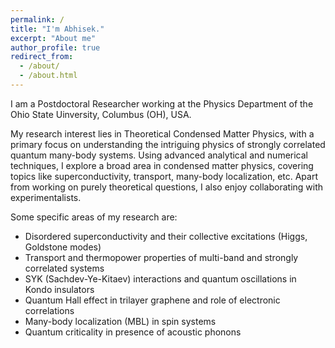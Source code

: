 ```yaml
---
permalink: /
title: "I'm Abhisek."
excerpt: "About me"
author_profile: true
redirect_from: 
  - /about/
  - /about.html
---
```



I am a Postdoctoral Researcher working at the Physics Department of the Ohio State Uinversity, Columbus (OH), USA. 

My research interest lies in Theoretical Condensed Matter Physics, with a primary focus on understanding the intriguing physics of strongly correlated quantum many-body systems. Using advanced analytical and numerical techniques, I explore a broad area in condensed matter physics, covering topics like superconductivity, transport, many-body localization, etc. Apart from working on purely theoretical questions, I also enjoy collaborating with experimentalists.

Some specific areas of my research are:
* Disordered superconductivity and their collective excitations (Higgs, Goldstone modes)
* Transport and thermopower properties of multi-band and strongly correlated systems
* SYK (Sachdev-Ye-Kitaev) interactions and quantum oscillations in Kondo insulators
* Quantum Hall effect in trilayer graphene and role of electronic correlations
* Many-body localization (MBL) in spin systems
* Quantum criticality in presence of acoustic phonons

